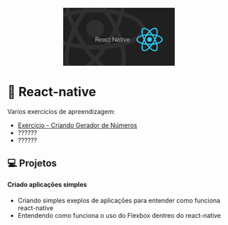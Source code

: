 <p align="center">
  <img alt="logo-react-native" src="./react-native.jpg" width="50%">
</p>

# 🚀 React-native

Varios exercicios de apreendizagem:

- [Exercicio - Criando Gerador de Números](./number-generator2)
- ??????
- ??????

## 💻 Projetos

#### Criado aplicações simples

- Criando simples exeplos de aplicações para entender como funciona react-native
- Entendendo como funciona o uso do Flexbox dentreo do react-native
